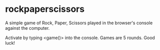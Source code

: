 # rockpaperscissors

A simple game of Rock, Paper, Scissors played in the browser's console against the computer.

Activate by typing <game()> into the console. Games are 5 rounds. Good luck!
